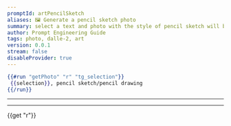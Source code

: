 ```yaml
---
promptId: artPencilSketch
aliases: 🖼️ Generate a pencil sketch photo
summary: select a text and photo with the style of pencil sketch will be generated using Dalle-2
author: Prompt Engineering Guide
tags: photo, dalle-2, art
version: 0.0.1
stream: false
disableProvider: true
---
```

```handlebars
{{#run "getPhoto" "r" "tg_selection"}}
 {{selection}}, pencil sketch/pencil drawing
{{/run}}
```
***
***
{{get "r"}}